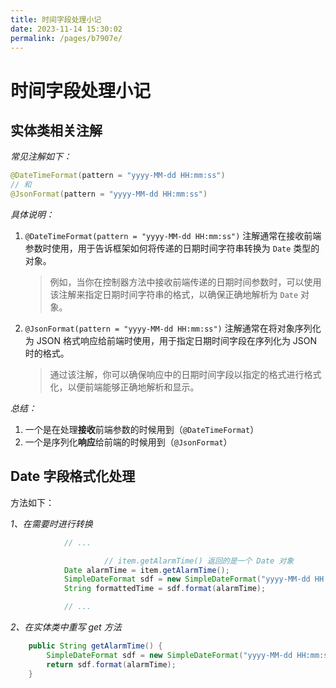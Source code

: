 ```yaml
---
title: 时间字段处理小记
date: 2023-11-14 15:30:02
permalink: /pages/b7907e/
---
```

# 时间字段处理小记

## 实体类相关注解

*常见注解如下：*

```java
@DateTimeFormat(pattern = "yyyy-MM-dd HH:mm:ss")
// 和
@JsonFormat(pattern = "yyyy-MM-dd HH:mm:ss")
```

*具体说明：*

1. `@DateTimeFormat(pattern = "yyyy-MM-dd HH:mm:ss")` 注解通常在接收前端参数时使用，用于告诉框架如何将传递的日期时间字符串转换为 `Date` 类型的对象。

   > 例如，当你在控制器方法中接收前端传递的日期时间参数时，可以使用该注解来指定日期时间字符串的格式，以确保正确地解析为 `Date` 对象。

2. `@JsonFormat(pattern = "yyyy-MM-dd HH:mm:ss")` 注解通常在将对象序列化为 JSON 格式响应给前端时使用，用于指定日期时间字段在序列化为 JSON 时的格式。

   > 通过该注解，你可以确保响应中的日期时间字段以指定的格式进行格式化，以便前端能够正确地解析和显示。

*总结：*

1. 一个是在处理**接收**前端参数的时候用到（`@DateTimeFormat`）
2. 一个是序列化**响应**给前端的时候用到（`@JsonFormat`）

## Date 字段格式化处理

方法如下：

*1、在需要时进行转换*

```java
            // ...

					 // item.getAlarmTime() 返回的是一个 Date 对象
            Date alarmTime = item.getAlarmTime(); 
            SimpleDateFormat sdf = new SimpleDateFormat("yyyy-MM-dd HH:mm:ss");
            String formattedTime = sdf.format(alarmTime);

            // ...
```

*2、在实体类中重写 get 方法*

```java
    public String getAlarmTime() {
        SimpleDateFormat sdf = new SimpleDateFormat("yyyy-MM-dd HH:mm:ss");
        return sdf.format(alarmTime);
    }
```